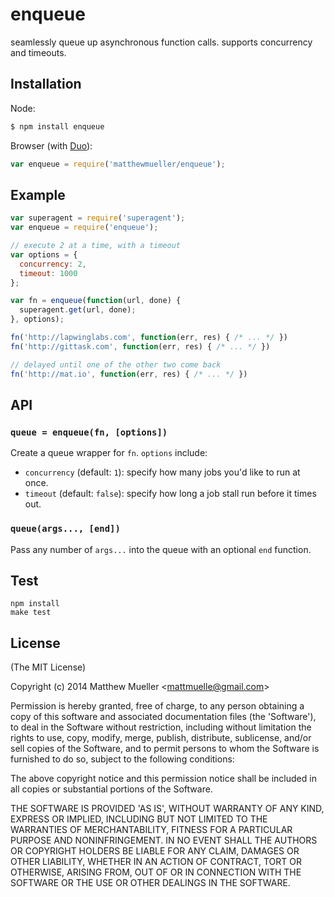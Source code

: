 
# enqueue

  seamlessly queue up asynchronous function calls. supports concurrency and timeouts.

## Installation

Node:

```bash
$ npm install enqueue
```

Browser (with [Duo](https://github.com/duojs/duo)):

```js
var enqueue = require('matthewmueller/enqueue');
```

## Example

```js
var superagent = require('superagent');
var enqueue = require('enqueue');

// execute 2 at a time, with a timeout
var options = {
  concurrency: 2,
  timeout: 1000
};

var fn = enqueue(function(url, done) {
  superagent.get(url, done);
}, options);

fn('http://lapwinglabs.com', function(err, res) { /* ... */ })
fn('http://gittask.com', function(err, res) { /* ... */ })

// delayed until one of the other two come back
fn('http://mat.io', function(err, res) { /* ... */ })
```

## API

### `queue = enqueue(fn, [options])`

Create a queue wrapper for `fn`. `options` include:

- `concurrency` (default: `1`): specify how many jobs you'd like to run at once.
- `timeout` (default: `false`): specify how long a job stall run before it times out.

### `queue(args..., [end])`

Pass any number of `args...` into the queue with an optional `end` function.

## Test

```
npm install
make test
```

## License

(The MIT License)

Copyright (c) 2014 Matthew Mueller &lt;mattmuelle@gmail.com&gt;

Permission is hereby granted, free of charge, to any person obtaining
a copy of this software and associated documentation files (the
'Software'), to deal in the Software without restriction, including
without limitation the rights to use, copy, modify, merge, publish,
distribute, sublicense, and/or sell copies of the Software, and to
permit persons to whom the Software is furnished to do so, subject to
the following conditions:

The above copyright notice and this permission notice shall be
included in all copies or substantial portions of the Software.

THE SOFTWARE IS PROVIDED 'AS IS', WITHOUT WARRANTY OF ANY KIND,
EXPRESS OR IMPLIED, INCLUDING BUT NOT LIMITED TO THE WARRANTIES OF
MERCHANTABILITY, FITNESS FOR A PARTICULAR PURPOSE AND NONINFRINGEMENT.
IN NO EVENT SHALL THE AUTHORS OR COPYRIGHT HOLDERS BE LIABLE FOR ANY
CLAIM, DAMAGES OR OTHER LIABILITY, WHETHER IN AN ACTION OF CONTRACT,
TORT OR OTHERWISE, ARISING FROM, OUT OF OR IN CONNECTION WITH THE
SOFTWARE OR THE USE OR OTHER DEALINGS IN THE SOFTWARE.

